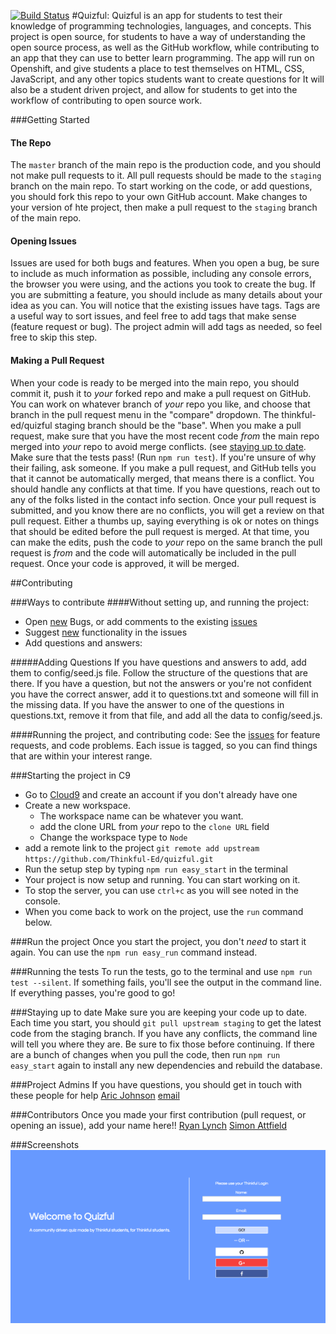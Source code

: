 [![Build Status](https://travis-ci.org/aric87/tuneful.png)](https://travis-ci.org/thinkful-ed/quizful)
#Quizful:
Quizful is an app for students to test their knowledge of programming technologies, languages, and concepts.
This project is open source, for students to have a way of understanding the open source process, as well as the GitHub workflow, while contributing to an app that they can use to better learn programming.
The app will run on Openshift, and give students a place to test themselves on HTML, CSS, JavaScript, and any other topics students want to create questions for
It will also be a student driven project, and allow for students to get into the workflow of contributing to open source work.

###Getting Started
#### The Repo
The `master` branch of the main repo is the production code, and you should not make pull requests to it. All pull requests should be made to the `staging` branch on the main repo.
To start working on the code, or add questions, you should fork this repo to your own GitHub account. Make changes to your version of hte project, then make a pull request to the `staging` branch of the main repo.

#### Opening Issues
Issues are used for both bugs and features. When you open a bug, be sure to include as much information as possible, including any console errors, the browser you were using, and the actions you took to create the bug.
If you are submitting a feature, you should include as many details about your idea as you can.
You will notice that the existing issues have tags. Tags are a useful way to sort issues, and feel free to add tags that make sense (feature request or bug). The project admin will add tags as needed, so feel free to skip this step.

#### Making a Pull Request
When your code is ready to be merged into the main repo, you should commit it, push it to _your_ forked repo and make a pull request on GitHub. You can work on whatever branch of _your_ repo you like, and choose that branch in the pull request menu in the "compare" dropdown. The thinkful-ed/quizful staging branch should be the "base".
When you make a pull request, make sure that you have the most recent code _from_ the main repo merged into _your_ repo to avoid merge conflicts. (see [staying up to date](#staying-up-to-date).
Make sure that the tests pass! (Run `npm run test`). If you're unsure of why their failing, ask someone.
If you make a pull request, and GitHub tells you that it cannot be automatically merged, that means there is a conflict. You should handle any conflicts at that time. If you have questions, reach out to any of the folks listed in the contact info section.
Once your pull request is submitted, and you know there are no conflicts, you will get a review on that pull request. Either a thumbs up, saying everything is ok or notes on things that should be edited before the pull request is merged. At that time, you can make the edits, push the code to _your_ repo on the same branch the pull request is _from_ and the code will automatically be included in the pull request.
Once your code is approved, it will be merged.

##Contributing

###Ways to contribute
####Without setting up, and running the project:
- Open [new](https://github.com/Thinkful-Ed/quizful/issues/new) Bugs, or add comments to the existing [issues](https://github.com/thinkful-ed/quizful/issues)
- Suggest [new](https://github.com/Thinkful-Ed/quizful/issues/new) functionality in the issues
- Add questions and answers:

#####Adding Questions
If you have questions and answers to add, add them to config/seed.js file. Follow the structure of the questions that are there.
If you have a question, but not the answers or you're not confident you have the correct answer, add it to questions.txt and someone will fill in the missing data.
If you have the answer to one of the questions in questions.txt, remove it from that file, and add all the data to config/seed.js.

####Running the project, and contributing code:
See the [issues](https://github.com/thinkful-ed/quizful/issues) for feature requests, and code problems. Each issue is tagged, so you can find things that are within your interest range.

###Starting the project in C9
- Go to [Cloud9](https://c9.io) and create an account if you don't already have one
- Create a new workspace.  
    - The workspace name can be whatever you want.
    -  add the clone URL from _your_ repo to the `clone URL` field
    -  Change the workspace type to `Node`
- add a remote link to the project `git remote add upstream https://github.com/Thinkful-Ed/quizful.git`
- Run the setup step by typing `npm run easy_start` in the terminal
- Your project is now setup and running. You can start working on it.
- To stop the server, you can use `ctrl+c` as you will see noted in the console.
- When you come back to work on the project, use the `run` command below.

###Run the project
Once you start the project, you don't _need_ to start it again.
You can use the `npm run easy_run` command instead.

###Running the tests
To run the tests, go to the terminal and use `npm run test --silent`. If something fails, you'll see the output in the command line. If everything passes, you're good to go!

###Staying up to date
Make sure you are keeping your code up to date.
Each time you start, you should `git pull upstream staging` to get the latest code from the staging branch.
If you have any conflicts, the command line will tell you where they are. Be sure to fix those before continuing.
If there are a bunch of changes when you pull the code, then run `npm run easy_start` again to install any new dependencies and rebuild the database.

###Project Admins
If you have questions, you should get in touch with these people for help
[Aric Johnson](https://github.com/aric87) [email](aric@thinkful.com)


###Contributors
Once you made your first contribution (pull request, or opening an issue), add your name here!!
[Ryan Lynch](https://github.com/shiftyp)
[Simon Attfield](https://github.com/OoogleBoogle)

###Screenshots
![Login Page](screenshots/login-page.png?raw=true "Login Page")
